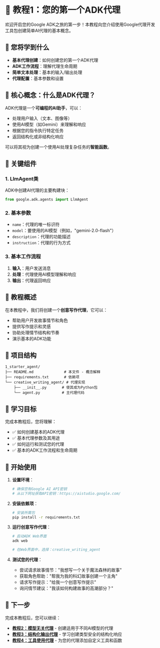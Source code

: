 # 🎯 教程1：您的第一个ADK代理

欢迎开启您的Google ADK之旅的第一步！本教程向您介绍使用Google代理开发工具包创建简单AI代理的基本概念。

## 🎯 您将学到什么

- **基本代理创建**：如何创建您的第一个ADK代理
- **ADK工作流程**：理解代理生命周期
- **简单文本处理**：基本的输入/输出处理
- **代理配置**：基本参数和设置

## 🧠 核心概念：什么是ADK代理？

ADK代理是一个**可编程的AI助手**，可以：
- 处理用户输入（文本、图像等）
- 使用AI模型（如Gemini）来理解和响应
- 根据您的指令执行特定任务
- 返回结构化或非结构化响应

可以将其视为创建一个使用AI处理复杂任务的**智能函数**。

## 🔧 关键组件

### 1. **LlmAgent类**
ADK中创建AI代理的主要构建块：
```python
from google.adk.agents import LlmAgent
```

### 2. **基本参数**
- `name`：代理的唯一标识符
- `model`：要使用的AI模型（例如，"gemini-2.0-flash"）
- `description`：代理的功能描述
- `instruction`：代理的行为方式

### 3. **基本工作流程**
1. **输入**：用户发送消息
2. **处理**：代理使用AI模型理解和响应
3. **输出**：代理返回响应

## 🚀 教程概述

在本教程中，我们将创建一个**创意写作代理**，它可以：
- 帮助用户开发故事情节和角色
- 提供写作提示和灵感
- 协助处理情节结构和节奏
- 演示基本的ADK功能

## 📁 项目结构

```
1_starter_agent/
├── README.md              # 本文件 - 概念解释
├── requirements.txt       # 依赖项
└── creative_writing_agent/ # 代理实现
    ├── __init__.py       # 使其成为Python包
    └── agent.py          # 主代理代码
```

## 🎯 学习目标

完成本教程后，您将理解：
- ✅ 如何创建基本的ADK代理
- ✅ 基本代理参数及其用途
- ✅ 如何运行和测试您的代理
- ✅ 基本的ADK工作流程和生命周期

## 🚀 开始使用

1. **设置环境**：
   ```bash
   # 确保您有Google AI API密钥
   # 从以下网址获取API密钥：https://aistudio.google.com/
   ```

2. **安装依赖项**：
   ```bash
   # 安装所需包
   pip install -r requirements.txt
   ```

3. **运行创意写作代理**：
   ```bash
   # 启动ADK Web界面
   adk web
   
   # 在Web界面中，选择：creative_writing_agent
   ```

4. **测试您的代理**：
   - 尝试请求故事情节："我想写一个关于魔法森林的故事"
   - 获取角色帮助："帮我为我的科幻故事创建一个主角"
   - 请求写作提示："给我一个创意写作提示"
   - 询问情节建议："我该如何构建故事的高潮部分？"

## 🔗 下一步

完成本教程后，您可以继续：
- **[教程2：模型无关代理](../2_model_agnostic_agent/README.md)** - 创建适用于不同AI模型的代理
- **[教程3：结构化输出代理](../3_structured_output_agent/README.md)** - 学习创建类型安全的结构化响应
- **[教程4：工具使用代理](../4_tool_using_agent/README.md)** - 为您的代理添加自定义工具和函数